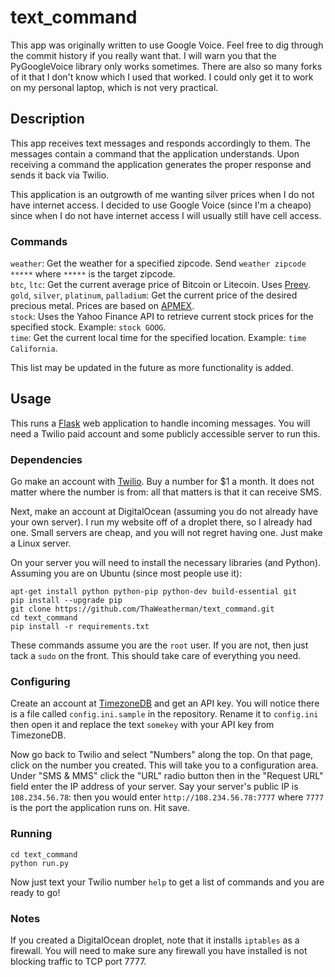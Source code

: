 # text_command

This app was originally written to use Google Voice. 
Feel free to dig through the commit history if you really want that. 
I will warn you that the PyGoogleVoice library only works sometimes. 
There are also so many forks of it that I don't know which I used that worked. 
I could only get it to work on my personal laptop, which is not very practical.

## Description

This app receives text messages and responds accordingly to them. 
The messages contain a command that the application understands. 
Upon receiving a command the application generates the proper response and sends 
it back via Twilio.

This application is an outgrowth of me wanting silver prices when I do not have internet access. 
I decided to use Google Voice (since I'm a cheapo) since when I do not have internet access I will 
usually still have cell access.

### Commands

`weather`: Get the weather for a specified zipcode. Send `weather zipcode *****` where 
`*****` is the target zipcode.  
`btc`, `ltc`: Get the current average price of Bitcoin or Litecoin. Uses [Preev](http://preev.com).  
`gold`, `silver`, `platinum`, `palladium`: Get the current price of the desired precious metal. 
Prices are based on [APMEX](https://www.apmex.com).  
`stock`: Uses the Yahoo Finance API to retrieve current stock prices for the specified stock. 
Example: `stock GOOG`.  
`time`: Get the current local time for the specified location. Example: `time California`.

This list may be updated in the future as more functionality is added.

## Usage

This runs a [Flask](http://flask.pocoo.org/) web application to handle incoming messages. 
You will need a Twilio paid account and some publicly accessible server to run this.

### Dependencies

Go make an account with [Twilio](https://www.twilio.com). Buy a number for $1 a month. 
It does not matter where the number is from: all that matters is that it can receive SMS.

Next, make an account at DigitalOcean (assuming you do not already have your own server). 
I run my website off of a droplet there, so I already had one. Small servers are cheap, and 
you will not regret having one. Just make a Linux server.

On your server you will need to install the necessary libraries (and Python). Assuming you 
are on Ubuntu (since most people use it):

```
apt-get install python python-pip python-dev build-essential git
pip install --upgrade pip
git clone https://github.com/ThaWeatherman/text_command.git
cd text_command
pip install -r requirements.txt
```

These commands assume you are the `root` user. If you are not, then just tack a `sudo` on the front. 
This should take care of everything you need.

### Configuring

Create an account at [TimezoneDB](http://timezonedb.com/) and get an API key. 
You will notice there is a file called `config.ini.sample` in the repository. 
Rename it to `config.ini` then open it and replace the text `somekey` with your API key from TimezoneDB. 

Now go back to Twilio and select "Numbers" along the top. On that page, click on the number you created.
This will take you to a configuration area. Under "SMS & MMS" click the "URL" radio button then in the 
"Request URL" field enter the IP address of your server. Say your server's public IP is `108.234.56.78`: 
then you would enter `http://108.234.56.78:7777` where `7777` is the port the application runs on. Hit save.

### Running

```
cd text_command
python run.py
```

Now just text your Twilio number `help` to get a list of commands and you are ready to go!

### Notes

If you created a DigitalOcean droplet, note that it installs `iptables` as a firewall. You will need to make 
sure any firewall you have installed is not blocking traffic to TCP port 7777.
